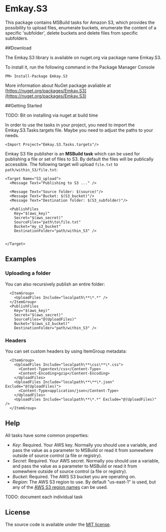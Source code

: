 Emkay.S3
========

This package contains MSBuild tasks for Amazon S3, which provides the possibility to upload files, enumerate buckets, enumerate the content of a specific 'subfolder', delete buckets and delete files from specific subfolders.

##Download

The Emkay.S3 library is available on nuget.org via package name Emkay.S3.

To install it, run the following command in the Package Manager Console

	PM> Install-Package Emkay.S3

More information about NuGet package avaliable at [https://nuget.org/packages/Emkay.S3](https://nuget.org/packages/Emkay.S3)

##Getting Started

TODO: Bit on installing via nuget at build time 

In order to use the tasks in your project, you need to import the Emkay.S3.Tasks.targets file. Maybe you need to adjust the paths to your needs.

    <Import Project="Emkay.S3.Tasks.targets"/>

Emkay S3 file publisher is an **MSBuild task** which can be used for publishing a file or set of files to S3. By default the files will be publically accessible. The following target will upload `file.txt` to `path/within_S3/file.txt`:

    <Target Name="S3_upload">
      <Message Text="Publishing to S3 ..." />
      
      <Message Text="Source folder: $(source)"/>
      <Message Text="Bucket: $(S3_bucket)"/>
      <Message Text="Destination folder: $(S3_subfolder)"/>
      
      <PublishFiles
        Key="$(aws_key)"
        Secret="$(aws_secret)"
        SourceFiles="path\to\file.txt"
        Bucket="my_s3_bucket"
        DestinationFolder="path/within_S3" />


  	</Target>


## Examples

### Uploading a folder

You can also recursively publish an entire folder:

      <ItemGroup>
        <UploadFiles Include="localpath\**\*.*" />
      </ItemGroup>
      <PublishFiles
        Key="$(aws_key)"
        Secret="$(aws_secret)"
        SourceFiles="@(UploadFiles)"
        Bucket="$(aws_s3_bucket)"
        DestinationFolder="path/within_S3" />


### Headers

You can set custom headers by using ItemGroup metadata:

      
      <ItemGroup>
        <UploadFiles Include="localpath\**\css\**\*.css">
          <Content-Type>text/css</Content-Type>
          <Content-Encoding>gzip</Content-Encoding>
        </UploadFiles>
        <UploadFiles Include="localpath\**\**\*.json" Exclude="@(UploadFiles)">
          <Content-Type>application/json</Content-Type>
        </UploadFiles>
        <UploadFiles Include="localpath\**\*.*" Exclude="@(UploadFiles)" />
      </ItemGroup>

## Help

All tasks have some common properties:

* *Key*: Required. Your AWS key. Normally you should use a variable, and pass the value as a parameter to MSBuild or read it from somewhere outside of source control (a file or registry).
* *Secret*: Required. Your AWS secret. Normally you should use a variable, and pass the value as a parameter to MSBuild or read it from somewhere outside of source control (a file or registry).
* *Bucket*: Required. The AWS S3 bucket you are operating on.
* *Region*: The AWS S3 region to use. By default "us-east-1" is used, but any of the [AWS S3 region names](http://docs.aws.amazon.com/general/latest/gr/rande.html#s3_region) can be used.

TODO: document each individual task

## License
The source code is available under the [MIT license](http://opensource.org/licenses/mit-license.php).

